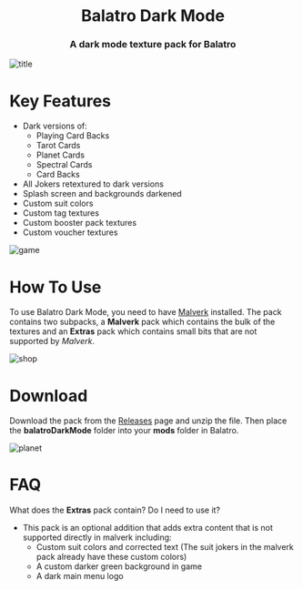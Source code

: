 <h1 align="center">Balatro Dark Mode</h1>

<h3 align="center">A dark mode texture pack for Balatro</h3>

![title](https://github.com/user-attachments/assets/d1e217f0-5ebc-4daf-b4ac-93f61325b4d6)

# Key Features

- Dark versions of:
	- Playing Card Backs
	- Tarot Cards
	- Planet Cards
	-  Spectral Cards
	- Card Backs
- All Jokers retextured to dark versions
- Splash screen and backgrounds darkened
- Custom suit colors
- Custom tag textures
- Custom booster pack textures
- Custom voucher textures

![game](https://github.com/user-attachments/assets/4ba443a4-41ea-4d3a-b386-52ba1ea2a6c5)

# How To Use

To use Balatro Dark Mode, you need to have [Malverk](https://github.com/Eremel/Malverk) installed. The pack contains two subpacks, a **Malverk** pack which contains the bulk of the textures and an **Extras** pack which contains small bits that are not supported by *Malverk*.  

![shop](https://github.com/user-attachments/assets/03395b93-24a3-459c-b3d8-35ad72c11ebc)

# Download

Download the pack from the [Releases](https://github.com/CarrotonMan/balatrodarkmode/releases) page and unzip the file. Then place the **balatroDarkMode** folder into your **mods** folder in Balatro. 

![planet](https://github.com/user-attachments/assets/76ab4090-3665-4fec-9dbb-8c6dbbcf4ef7)

# FAQ

What does the **Extras** pack contain? Do I need to use it?
 - This pack is an optional addition that adds extra content that is not supported directly in malverk including:
   - Custom suit colors and corrected text (The suit jokers in the malverk pack already have these custom colors)
   - A custom darker green background in game
   - A dark main menu logo
